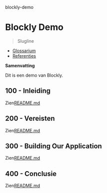 blockly-demo

# Blockly Demo

> Slugline

-   [Glossarium](./GLOSSARY.md)
-   [Referenties](./REFERENCES.md)

**Samenvatting**

Dit is een demo van Blockly.

## 100 - Inleiding

Zien[README.md](./100/README.md)

## 200 - Vereisten

Zien[README.md](./200/README.md)

## 300 - Building Our Application

Zien[README.md](./300/README.md)

## 400 - Conclusie

Zien[README.md](./400/README.md)
